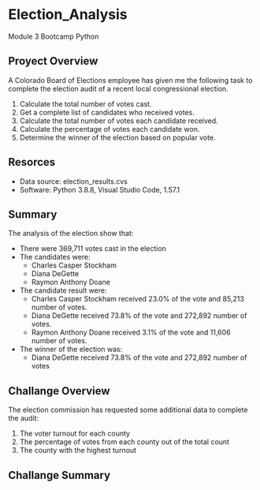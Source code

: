 # Election_Analysis
Module 3 Bootcamp Python

## Proyect Overview
A Colorado Board of Elections employee has given me the following task to complete the election audit of a recent local congressional election.

1. Calculate the total number of votes cast.
2. Get a complete list of candidates who received votes.
3. Calculate the total number of votes each candidate received.
4. Calculate the percentage of votes each candidate won.
5. Determine the winner of the election based on popular vote.

## Resorces
- Data source: election_results.cvs
- Software: Python 3.8.8, Visual Studio Code, 1.57.1

## Summary
The analysis of the election show that:
  - There were 369,711 votes cast in the election
  - The candidates were:
      - Charles Casper Stockham
      - Diana DeGette
      - Raymon Anthony Doane
  - The candidate result were:
      - Charles Casper Stockham received 23.0% of the vote and 85,213 number of votes.
      - Diana DeGette received 73.8% of the vote and 272,892 number of votes.
      - Raymon Anthony Doane received 3.1% of the vote and 11,606 number of votes.
  - The winner of the election was:
      - Diana DeGette received 73.8% of the vote and 272,892 number of votes

## Challange Overview
The election commission has requested some additional data to complete the audit:

1. The voter turnout for each county
2. The percentage of votes from each county out of the total count
3. The county with the highest turnout

## Challange Summary

